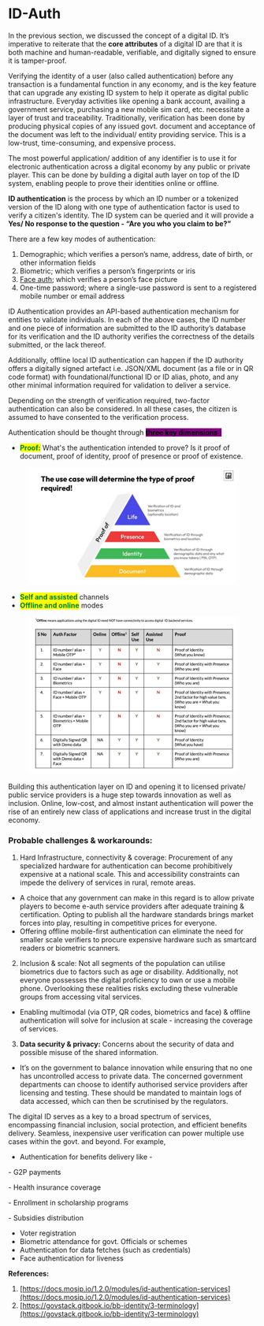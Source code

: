 # ID-Auth

In the previous section, we discussed the concept of a digital ID. It’s imperative to reiterate that the **core attributes** of a digital ID are that it is both machine and human-readable, verifiable, and digitally signed to ensure it is tamper-proof.

Verifying the identity of a user (also called authentication) before any transaction is a fundamental function in any economy, and is the key feature that can upgrade any existing ID system to help it operate as digital public infrastructure. Everyday activities like opening a bank account, availing a government service, purchasing a new mobile sim card, etc. necessitate a layer of trust and traceability. Traditionally, verification has been done by producing physical copies of any issued govt. document and acceptance of the document was left to the individual/ entity providing service. This is a low-trust, time-consuming, and expensive process.

The most powerful application/ addition of any identifier is to use it for electronic authentication across a digital economy by any public or private player. This can be done by building a digital auth layer on top of the ID system, enabling people to prove their identities online or offline.&#x20;

**ID authentication** is the process by which an ID number or a tokenized version of the ID along with one type of authentication factor is used to verify a citizen's identity.  The ID system can be queried and it will provide a **Yes/ No response to the question - “Are you who you claim to be?”**

There are a few key modes of authentication:

1. Demographic; which verifies a person’s name, address, date of birth, or other information fields
2. Biometric; which verifies a person’s fingerprints or iris&#x20;
3. [Face auth](face-authentication.md); which verifies a person’s face picture
4. One-time password; where a single-use password is sent to a registered mobile number or email address

ID Authentication provides an API-based authentication mechanism for entities to validate individuals. In each of the above cases, the ID number and one piece of information are submitted to the ID authority’s database for its verification and the ID authority verifies the correctness of the details submitted, or the lack thereof.&#x20;

Additionally, offline local ID authentication can happen if the ID authority offers a digitally signed artefact i.e. JSON/XML document (as a file or in QR code format) with foundational/functional ID or ID alias, photo, and any other minimal information required for validation to deliver a service.

Depending on the strength of verification required, two-factor authentication can also be considered. In all these cases, the citizen is assumed to have consented to the verification process.

Authentication should be thought through <mark style="background-color:purple;">**three key dimensions :**</mark>

* <mark style="color:green;">**Proof:**</mark> What's the authentication intended to prove? Is it proof of document, proof of identity, proof of presence or proof of existence.

<figure><img src="../../../.gitbook/assets/DPI Thinking Slide Library - CDPI (Root Deck).jpg" alt=""><figcaption></figcaption></figure>

* <mark style="color:green;">**Self and assisted**</mark> channels
* <mark style="color:green;">**Offline and online**</mark> modes

<div data-full-width="false">

<figure><img src="../../../.gitbook/assets/Screenshot 2023-10-24 at 17.30.54 (1).png" alt=""><figcaption></figcaption></figure>

</div>

Building this authentication layer on ID and opening it to licensed private/ public service providers is a huge step towards innovation as well as inclusion. Online, low-cost, and almost instant authentication will power the rise of an entirely new class of applications and increase trust in the digital economy.&#x20;

### Probable challenges & workarounds:

1. Hard Infrastructure, connectivity & coverage: Procurement of any specialized hardware for authentication can become prohibitively expensive at a national scale. This and accessibility constraints can impede the delivery of services in rural, remote areas.&#x20;

* A choice that any government can make in this regard is to allow private players to become e-auth service providers after adequate training & certification. Opting to publish all the hardware standards brings market forces into play, resulting in competitive prices for everyone.
* Offering offline mobile-first authentication can eliminate the need for smaller scale verifiers to procure expensive hardware such as smartcard readers or biometric scanners.&#x20;

2. Inclusion & scale: Not all segments of the population can utilise biometrics due to factors such as age or disability. Additionally, not everyone possesses the digital proficiency to own or use a mobile phone. Overlooking these realities risks excluding these vulnerable groups from accessing vital services.

* Enabling multimodal (via OTP, QR codes, biometrics and face) & offline authentication will solve for inclusion at scale - increasing the coverage of services.

3. **Data security & privacy:** Concerns about the security of data and possible misuse of the shared information.

* It’s on the government to balance innovation while ensuring that no one has uncontrolled access to private data.  The concerned government departments can choose to identify authorised service providers after licensing and testing. These should be mandated to maintain logs of data accessed, which can then be scrutinised by the regulators.

The digital ID serves as a key to a broad spectrum of services, encompassing financial inclusion, social protection, and efficient benefits delivery. Seamless, inexpensive user verification can power multiple use cases within the govt. and beyond. For example,&#x20;

* Authentication for benefits delivery like -&#x20;

&#x20;        \- G2P payments

&#x20;       \-   Health insurance coverage&#x20;

&#x20;        \- Enrollment in scholarship programs&#x20;

&#x20;        \- Subsidies distribution

* Voter registration
* Biometric attendance for govt. Officials or schemes
* Authentication for data fetches (such as credentials)
* Face authentication for liveness&#x20;

**References:**

1. [https://docs.mosip.io/1.2.0/modules/id-authentication-services](https://docs.mosip.io/1.2.0/modules/id-authentication-services)
2. [https://govstack.gitbook.io/bb-identity/3-terminology](https://govstack.gitbook.io/bb-identity/3-terminology)
